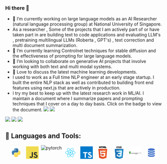 ### Hi there 👋




- 🔭 I’m currently working on large language models as an AI Researcher (natural language processing group) at National University of Singapore.
- As a researcher , Some of the projects that I am actively part of or have taken part in are building text to code applications and evaluating LLM's , pretraining multilingual LLMs (Roberta , GPT's) , text correction and multi document summarization.
- 🌱 I’m currently learning Controlnet techniques for stable diffusion and the effectiveness of prompting for large language models.
- 👯 I’m looking to collaborate on generative AI projects that involve working with both text and multi modal systems.
- 💬 Love to discuss the latest machine learning developments.
- I used to work as a Full time NLP engineer at an early stage startup. I built the entire NLP stack as well as contributed to building front end features using next.js that are actively in production. 
- I try my best to keep up with the latest research work in ML/AI. I maintain a document where I summarize papers and prompting techniques that I cover on a day to day basis. Click on the badge to view the document.    [![](https://img.shields.io/badge/ML%20Paper-ML%20Papers-Blue)](https://docs.google.com/document/d/e/2PACX-1vSSxdJWHns8P2ldDCLbGQHTA_XlpOcipo6orf_7YKzkKdO3II2dDmXczw1D8MPVrf3MSae7WgmWsG_V/pub)  [![](https://img.shields.io/badge/Prompts-Prompting%20Techniques-green)](https://docs.google.com/document/d/e/2PACX-1vRDwlR4wUr5kHzMLe9kcFXHWTYtYOvOKHIH33sioQpcgFLRbbsCJzQe0KrJKneWvwK05lFIrXOZJk8u/pub)



[![](https://img.shields.io/badge/linkedin-%230077B5.svg?style=for-the-badge&logo=linkedin)](https://www.linkedin.com/in/srinivasan-nandakumar-978b76114)  [![](https://img.shields.io/badge/gmail-%230077B5.svg?style=for-the-badge&logo=gmail)](srini481@gmail.com)
![](https://visitor-badge.laobi.icu/badge?page_id=srini-98)

<!-- <img src="https://github-readme-stats.vercel.app/api?username=srini-98&show_icons=true"/> -->


## 🧰 Languages and Tools:
<p align="center">
<img src="https://raw.githubusercontent.com/github/explore/80688e429a7d4ef2fca1e82350fe8e3517d3494d/topics/python/python.png" alt="Python" height="40" style="vertical-align:top; margin:4px">
<img src="https://raw.githubusercontent.com/github/explore/80688e429a7d4ef2fca1e82350fe8e3517d3494d/topics/javascript/javascript.png" alt="Javascript" height="40" style="vertical-align:top; margin:4px">
 <img src="https://www.vectorlogo.zone/logos/pytorch/pytorch-icon.svg" alt="pytorch" width="40" height="40"/>
 <img src="https://raw.githubusercontent.com/github/explore/80688e429a7d4ef2fca1e82350fe8e3517d3494d/topics/react/react.png" alt="react" height="40" style="vertical-align:top; margin:4px">
  <img src="https://raw.githubusercontent.com/github/explore/80688e429a7d4ef2fca1e82350fe8e3517d3494d/topics/typescript/typescript.png" alt="typescript" height="40" style="vertical-align:top; margin:4px">
 <img src="https://raw.githubusercontent.com/github/explore/80688e429a7d4ef2fca1e82350fe8e3517d3494d/topics/html/html.png" alt="html" height="40" style="vertical-align:top; margin:4px">
 <img src="https://raw.githubusercontent.com/github/explore/80688e429a7d4ef2fca1e82350fe8e3517d3494d/topics/css/css.png" alt="css" height="40" style="vertical-align:top; margin:4px">
 <img src="https://raw.githubusercontent.com/github/explore/80688e429a7d4ef2fca1e82350fe8e3517d3494d/topics/mongodb/mongodb.png" alt="mongo" height="40" style="vertical-align:top; margin:4px">
 <img src="https://raw.githubusercontent.com/github/explore/80688e429a7d4ef2fca1e82350fe8e3517d3494d/topics/sql/sql.png" alt="sql" height="40" style="vertical-align:top; margin:4px">
</p>
